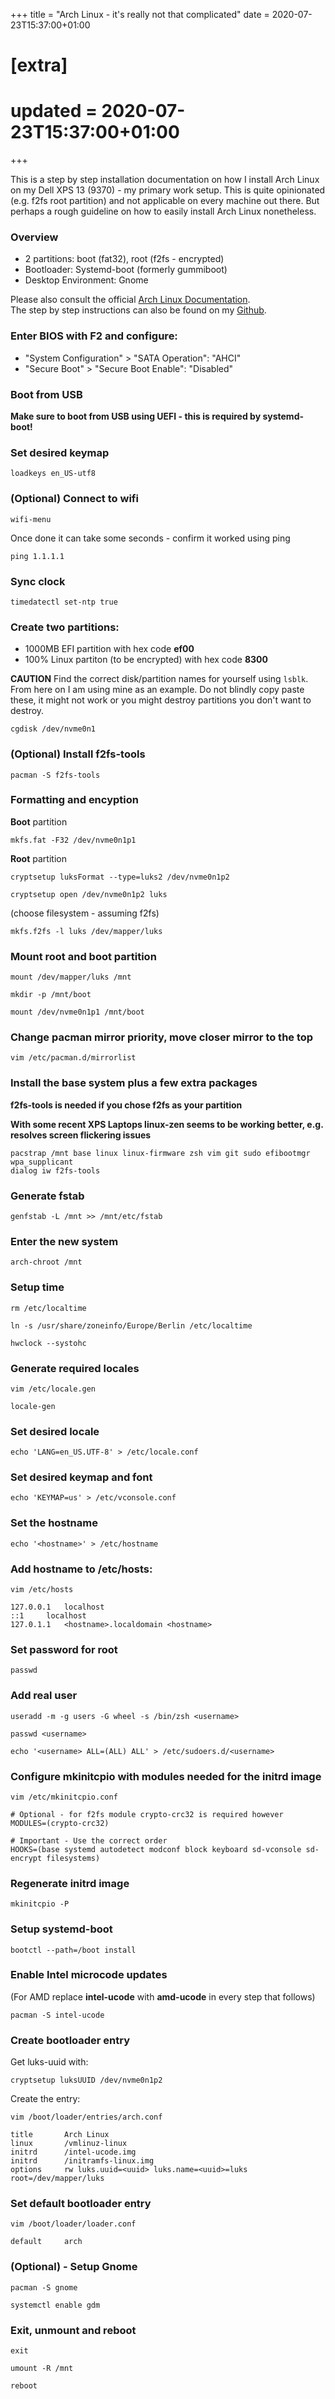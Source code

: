 +++
title = "Arch Linux - it's really not that complicated"
date = 2020-07-23T15:37:00+01:00

# [extra]
# updated = 2020-07-23T15:37:00+01:00
+++

This is a step by step installation documentation on how I install Arch Linux on my Dell XPS 13 (9370) - my primary work setup. This is quite opinionated (e.g. f2fs root partition) and not applicable on every machine out there. But perhaps a rough guideline on how to easily install Arch Linux nonetheless.

<!-- more -->

### Overview
- 2 partitions: boot (fat32), root (f2fs - encrypted)
- Bootloader: Systemd-boot (formerly gummiboot)
- Desktop Environment: Gnome

Please also consult the official [Arch Linux Documentation](https://wiki.archlinux.org/index.php/Installation_Guide).\
The step by step instructions can also be found on my [Github](https://github.com/Spissable/arch-linux-installation).

### Enter BIOS with F2 and configure:

- "System Configuration" > "SATA Operation": "AHCI"
- "Secure Boot" > "Secure Boot Enable": "Disabled"

### Boot from USB
**Make sure to boot from USB using UEFI - this is required by systemd-boot!**

### Set desired keymap
`loadkeys en_US-utf8`

### (Optional) Connect to wifi
`wifi-menu`

Once done it can take some seconds - confirm it worked using ping

`ping 1.1.1.1`

### Sync clock
`timedatectl set-ntp true`

### Create two partitions:
- 1000MB EFI partition with hex code **ef00**
- 100% Linux partiton (to be encrypted) with hex code **8300**

**CAUTION** Find the correct disk/partition names for yourself using `lsblk`. From here on I am using mine as an example. Do not blindly copy paste these, it might not work or you might destroy partitions you don't want to destroy.

`cgdisk /dev/nvme0n1`

### (Optional) Install f2fs-tools
`pacman -S f2fs-tools`

### Formatting and encyption
**Boot** partition

`mkfs.fat -F32 /dev/nvme0n1p1`

**Root** partition

`cryptsetup luksFormat --type=luks2 /dev/nvme0n1p2`

`cryptsetup open /dev/nvme0n1p2 luks`

(choose filesystem - assuming f2fs)

`mkfs.f2fs -l luks /dev/mapper/luks`

### Mount root and boot partition
`mount /dev/mapper/luks /mnt`

`mkdir -p /mnt/boot`

`mount /dev/nvme0n1p1 /mnt/boot`

### Change pacman mirror priority, move closer mirror to the top
`vim /etc/pacman.d/mirrorlist`

### Install the base system plus a few extra packages 

**f2fs-tools is needed if you chose f2fs as your partition**

**With some recent XPS Laptops linux-zen seems to be working better, e.g. resolves screen flickering issues**

```
pacstrap /mnt base linux linux-firmware zsh vim git sudo efibootmgr wpa_supplicant
dialog iw f2fs-tools
```

### Generate fstab
`genfstab -L /mnt >> /mnt/etc/fstab`

### Enter the new system
`arch-chroot /mnt`

### Setup time
`rm /etc/localtime`

`ln -s /usr/share/zoneinfo/Europe/Berlin /etc/localtime`

`hwclock --systohc`

### Generate required locales
`vim /etc/locale.gen`

`locale-gen`

### Set desired locale
`echo 'LANG=en_US.UTF-8' > /etc/locale.conf`

### Set desired keymap and font
`echo 'KEYMAP=us' > /etc/vconsole.conf`

### Set the hostname
`echo '<hostname>' > /etc/hostname`

### Add hostname to /etc/hosts:
`vim /etc/hosts`

```
127.0.0.1	localhost
::1		localhost
127.0.1.1	<hostname>.localdomain <hostname>
```

### Set password for root
`passwd`

### Add real user
`useradd -m -g users -G wheel -s /bin/zsh <username>`

`passwd <username>`

`echo '<username> ALL=(ALL) ALL' > /etc/sudoers.d/<username>`

### Configure mkinitcpio with modules needed for the initrd image
`vim /etc/mkinitcpio.conf`

```
# Optional - for f2fs module crypto-crc32 is required however
MODULES=(crypto-crc32)

# Important - Use the correct order
HOOKS=(base systemd autodetect modconf block keyboard sd-vconsole sd-encrypt filesystems)
```

### Regenerate initrd image
`mkinitcpio -P`

### Setup systemd-boot
`bootctl --path=/boot install`

### Enable Intel microcode updates
(For AMD replace **intel-ucode** with **amd-ucode** in every step that follows)

`pacman -S intel-ucode`

### Create bootloader entry
Get luks-uuid with: 

`cryptsetup luksUUID /dev/nvme0n1p2`

Create the entry:

`vim /boot/loader/entries/arch.conf`
```
title		Arch Linux
linux		/vmlinuz-linux
initrd		/intel-ucode.img
initrd		/initramfs-linux.img
options		rw luks.uuid=<uuid> luks.name=<uuid>=luks root=/dev/mapper/luks
```

### Set default bootloader entry
`vim /boot/loader/loader.conf`
```
default		arch
```


### (Optional) - Setup Gnome
`pacman -S gnome`

`systemctl enable gdm`

### Exit, unmount and reboot
`exit`

`umount -R /mnt`

`reboot`